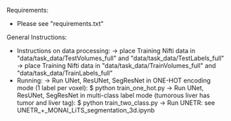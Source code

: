 Requirements:
- Please see "requirements.txt"

General Instructions:
- Instructions on data processing:
    -> place Training Nifti data in "data/task_data/TestVolumes_full" and "data/task_data/TestLabels_full"
    -> place Training Nifti data in "data/task_data/TrainVolumes_full" and "data/task_data/TrainLabels_full"
- Running:
    -> Run UNet, ResUNet, SegResNet in ONE-HOT encoding mode (1 label per voxel): $ python train_one_hot.py
    -> Run UNet, ResUNet, SegResNet in multi-class label mode (tumorous liver has tumor and liver tag): $ python train_two_class.py
    -> Run UNETR: see UNETR_+_MONAI_LiTS_segmentation_3d.ipynb